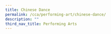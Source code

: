```yaml
---
title: Chinese Dance
permalink: /cca/performing-art/chinese-dance/
description: ""
third_nav_title: Performing Arts
---
```

